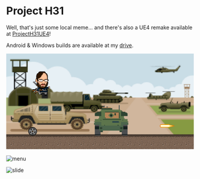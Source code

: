 # Project H31
Well, that's just some local meme... and there's also a UE4 remake available at [ProjectH31UE4](https://github.com/lunakoly/ProjectH31UE4)!

Android & Windows builds are available at my [drive](https://drive.google.com/drive/folders/1r6MMlp8T1L8-4VCKiJkxz-80fiJD1z80?usp=sharing).

![gameplay](screenshots/gameplay.png)

![menu](https://drive.google.com/uc?export=view&id=16h9wlFhvjzddyuuA4p-eutP0KfIhNWmh)

![slide](https://drive.google.com/uc?export=view&id=1BO0BOoQ9mBoDdOy77tYfgd-6MS9UykCW)

